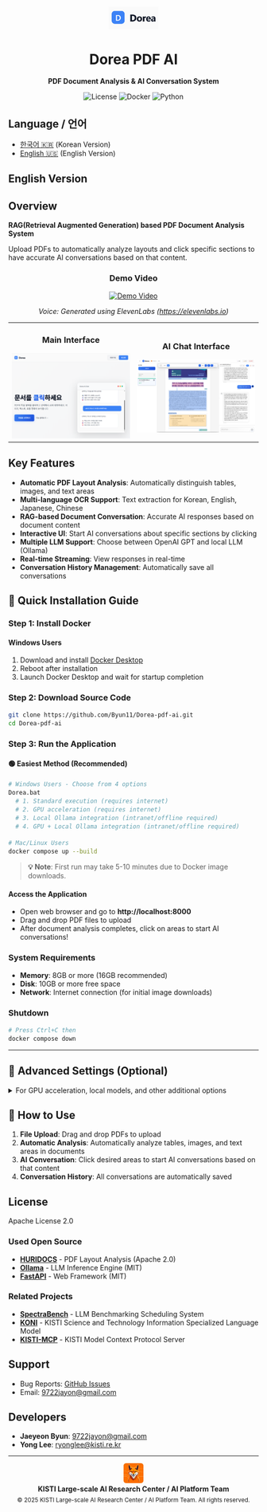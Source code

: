 <div align="center">
  <img src="assets/images/logo.png" alt="Dorea Logo" width="100"/>
  <h1>Dorea PDF AI</h1>
  <p>
    <strong>PDF Document Analysis & AI Conversation System</strong>
  </p>
  <p>
    <img alt="License" src="https://img.shields.io/badge/license-Apache%202.0-blue.svg">
    <img alt="Docker" src="https://img.shields.io/badge/docker-%230db7ed.svg?logo=docker&logoColor=white">
    <img alt="Python" src="https://img.shields.io/badge/python-3.9+-3670A0?logo=python&logoColor=ffdd54">
  </p>
</div>

## Language / 언어
- [한국어 🇰🇷](README.md) (Korean Version)
- [English 🇺🇸](#english-version) (English Version)

## English Version

## Overview

**RAG(Retrieval Augmented Generation) based PDF Document Analysis System**

Upload PDFs to automatically analyze layouts and click specific sections to have accurate AI conversations based on that content.

<div align="center">

### Demo Video

[![Demo Video](https://img.youtube.com/vi/xEo9D5tuc4E/0.jpg)](https://youtu.be/xEo9D5tuc4E)

*Voice: Generated using ElevenLabs (https://elevenlabs.io)*

</div>

<table>
<tr>
<td width="50%" align="center">

### Main Interface
<img src="assets/images/preview-main.png" alt="Main Interface" width="400"/>

</td>
<td width="50%" align="center">

### AI Chat Interface
<img src="assets/images/preview-chat.png" alt="AI Chat" width="400"/>

</td>
</tr>
</table>

## Key Features

- **Automatic PDF Layout Analysis**: Automatically distinguish tables, images, and text areas
- **Multi-language OCR Support**: Text extraction for Korean, English, Japanese, Chinese
- **RAG-based Document Conversation**: Accurate AI responses based on document content
- **Interactive UI**: Start AI conversations about specific sections by clicking
- **Multiple LLM Support**: Choose between OpenAI GPT and local LLM (Ollama)
- **Real-time Streaming**: View responses in real-time
- **Conversation History Management**: Automatically save all conversations

## 🚀 Quick Installation Guide

### Step 1: Install Docker

#### Windows Users
1. Download and install [Docker Desktop](https://www.docker.com/products/docker-desktop/)
2. Reboot after installation
3. Launch Docker Desktop and wait for startup completion

### Step 2: Download Source Code
```bash
git clone https://github.com/Byun11/Dorea-pdf-ai.git
cd Dorea-pdf-ai
```

### Step 3: Run the Application

#### 🟢 Easiest Method (Recommended)
```bash
# Windows Users - Choose from 4 options
Dorea.bat
  # 1. Standard execution (requires internet)
  # 2. GPU acceleration (requires internet) 
  # 3. Local Ollama integration (intranet/offline required)
  # 4. GPU + Local Ollama integration (intranet/offline required)

# Mac/Linux Users  
docker compose up --build
```

> **💡 Note**: First run may take 5-10 minutes due to Docker image downloads.

#### Access the Application
- Open web browser and go to **http://localhost:8000**
- Drag and drop PDF files to upload
- After document analysis completes, click on areas to start AI conversations!

### System Requirements
- **Memory**: 8GB or more (16GB recommended)
- **Disk**: 10GB or more free space
- **Network**: Internet connection (for initial image downloads)

### Shutdown
```bash
# Press Ctrl+C then
docker compose down
```

---

## 🔧 Advanced Settings (Optional)

<details>
<summary>For GPU acceleration, local models, and other additional options</summary>

### Various Execution Options

#### Source Build Version (For Developers)
```bash
# 1. Standard execution
docker compose up --build   

# 2. GPU acceleration support 
docker compose -f docker-compose.yml -f docker-compose.gpu.yml up --build

# 3. Local Ollama integration
docker compose -f docker-compose.yml -f docker-compose.local-ollama.yml up --build

# 4. GPU + Local Ollama integration
docker compose -f docker-compose.yml -f docker-compose.gpu.yml -f docker-compose.local-ollama.yml up --build
```

#### Pre-built Image Version (For Deployment - Same as Dorea.bat)
```bash
# 5. Standard execution (requires internet)
docker compose -f docker-compose.hub.yml up

# 6. GPU acceleration (requires internet)
docker compose -f docker-compose.hub.yml -f docker-compose.gpu.yml up

# 7. Local Ollama integration (intranet/offline required)
docker compose -f docker-compose.hub.yml -f docker-compose.local-ollama.yml up

# 8. GPU + Local Ollama integration (intranet/offline required)
docker compose -f docker-compose.hub.yml -f docker-compose.gpu.yml -f docker-compose.local-ollama.yml up
```

> **💡 Note**: 
> - **Requires Internet**: Downloads images from Docker Hub
> - **Intranet/Offline**: Local Ollama server must be running on port 11434

### Check Logs
```bash
# All services logs
docker compose logs -f

# Individual service logs
docker compose logs -f pdf-ai
docker compose logs -f huridocs
docker compose logs -f ollama
```

</details>

## 🎯 How to Use

1. **File Upload**: Drag and drop PDFs to upload
2. **Automatic Analysis**: Automatically analyze tables, images, and text areas in documents
3. **AI Conversation**: Click desired areas to start AI conversations based on that content
4. **Conversation History**: All conversations are automatically saved

## License

Apache License 2.0

### Used Open Source

- **[HURIDOCS](https://github.com/huridocs/pdf-document-layout-analysis)** - PDF Layout Analysis (Apache 2.0)
- **[Ollama](https://github.com/ollama/ollama)** - LLM Inference Engine (MIT)
- **[FastAPI](https://github.com/tiangolo/fastapi)** - Web Framework (MIT)

### Related Projects

- **[SpectraBench](https://github.com/gwleee/SpectraBench)** - LLM Benchmarking Scheduling System
- **[KONI](https://github.com/KISTI-AI/KONI)** - KISTI Science and Technology Information Specialized Language Model
- **[KISTI-MCP](https://github.com/KISTI-AI/KISTI-MCP)** - KISTI Model Context Protocol Server

## Support

- Bug Reports: [GitHub Issues](https://github.com/Byun11/Dorea-pdf-ai/issues)
- Email: [9722jayon@gmail.com](mailto:9722jayon@gmail.com)

## Developers

- **Jaeyeon Byun**: [9722jayon@gmail.com](mailto:9722jayon@gmail.com)
- **Yong Lee**: [ryonglee@kisti.re.kr](mailto:ryonglee@kisti.re.kr)

---

<div align="center">
  <img src="assets/images/AIlogo.png" alt="KISTI AI Platform Team" width="40"/>
  <br>
  <strong>KISTI Large-scale AI Research Center / AI Platform Team</strong>
  <br>
  <sub>© 2025 KISTI Large-scale AI Research Center / AI Platform Team. All rights reserved.</sub>
</div>